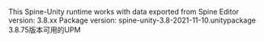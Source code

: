 This Spine-Unity runtime works with data exported from Spine Editor version: 3.8.xx
Package version: spine-unity-3.8-2021-11-10.unitypackage
3.8.75版本可用的UPM
